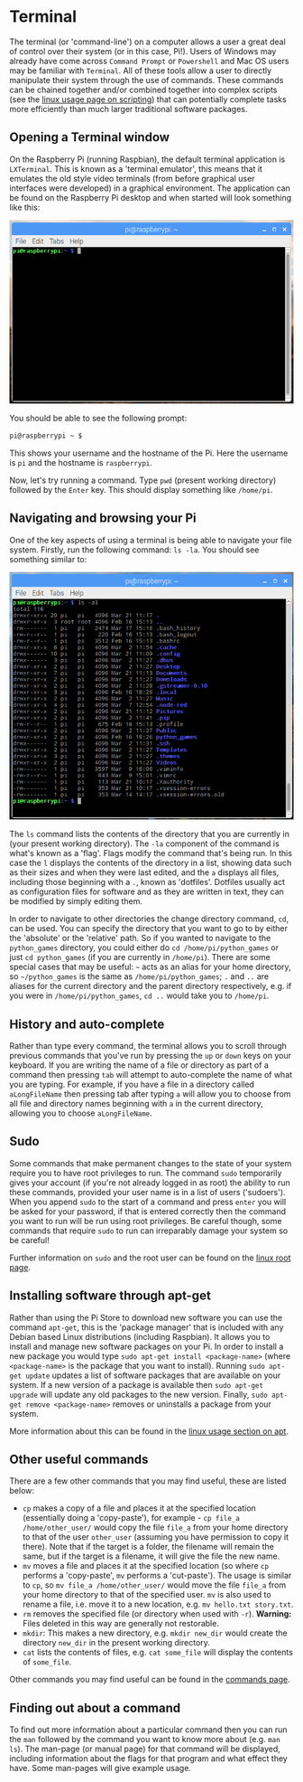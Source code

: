 # Terminal

The terminal (or 'command-line') on a computer allows a user a great deal of control over their system (or in this case, Pi!). Users of Windows may already have come across `Command Prompt` or `Powershell` and Mac OS users may be familiar with `Terminal`. All of these tools allow a user to directly manipulate their system through the use of commands. These commands can be chained together and/or combined together into complex scripts (see the [linux usage page on scripting](../../linux/usage/scripting.md)) that can potentially complete tasks more efficiently than much larger traditional software packages.

## Opening a Terminal window

On the Raspberry Pi (running Raspbian), the default terminal application is `LXTerminal`. This is known as a 'terminal emulator', this means that it emulates the old style video terminals (from before graphical user interfaces were developed) in a graphical environment. The application can be found on the Raspberry Pi desktop and when started will look something like this:

![Terminal screenshot](images/terminal.png)

You should be able to see the following prompt:

```bash
pi@raspberrypi ~ $
```

This shows your username and the hostname of the Pi. Here the username is `pi` and the hostname is `raspberrypi`.

Now, let's try running a command. Type `pwd` (present working directory) followed by the `Enter` key. This should display something like `/home/pi`.

## Navigating and browsing your Pi

One of the key aspects of using a terminal is being able to navigate your file system. Firstly, run the following command: `ls -la`. You should see something similar to:

![ls result](images/lsresult.png)

The `ls` command lists the contents of the directory that you are currently in (your present working directory). The `-la` component of the command is what's known as a 'flag'. Flags modify the command that's being run. In this case the `l` displays the contents of the directory in a list, showing data such as their sizes and when they were last edited, and the `a` displays all files, including those beginning with a `.`, known as 'dotfiles'. Dotfiles usually act as configuration files for software and as they are written in text, they can be modified by simply editing them.

In order to navigate to other directories the change directory command, `cd`, can be used. You can specify the directory that you want to go to by either the 'absolute' or the 'relative' path. So if you wanted to navigate to the `python_games` directory, you could either do `cd /home/pi/python_games` or just `cd python_games` (if you are currently in `/home/pi`). There are some special cases that may be useful: `~` acts as an alias for your home directory, so `~/python_games` is the same as `/home/pi/python_games`; `.` and `..` are aliases for the current directory and the parent directory respectively, e.g. if you were in `/home/pi/python_games`, `cd ..` would take you to `/home/pi`.

## History and auto-complete

Rather than type every command, the terminal allows you to scroll through previous commands that you've run by pressing the `up` or `down` keys on your keyboard. If you are writing the name of a file or directory as part of a command then pressing `tab` will attempt to auto-complete the name of what you are typing. For example, if you have a file in a directory called `aLongFileName` then pressing tab after typing `a` will allow you to choose from all file and directory names beginning with `a` in the current directory, allowing you to choose `aLongFileName`.

## Sudo

Some commands that make permanent changes to the state of your system require you to have root privileges to run. The command `sudo` temporarily gives your account (if you're not already logged in as root) the ability to run these commands, provided your user name is in a list of users ('sudoers'). When you append `sudo` to the start of a command and press `enter` you will be asked for your password, if that is entered correctly then the command you want to run will be run using root privileges. Be careful though, some commands that require `sudo` to run can irreparably damage your system so be careful!

Further information on `sudo` and the root user can be found on the [linux root page](../../linux/usage/root.md).

## Installing software through apt-get

Rather than using the Pi Store to download new software you can use the command `apt-get`, this is the 'package manager' that is included with any Debian based Linux distributions (including Raspbian). It allows you to install and manage new software packages on your Pi. In order to install a new package you would type `sudo apt-get install <package-name>` (where `<package-name>` is the package that you want to install). Running `sudo apt-get update` updates a list of software packages that are available on your system. If a new version of a package is available then `sudo apt-get upgrade` will update any old packages to the new version. Finally, `sudo apt-get remove <package-name>` removes or uninstalls a package from your system.

More information about this can be found in the [linux usage section on apt](../../linux/software/apt.md).

## Other useful commands

There are a few other commands that you may find useful, these are listed below:

- `cp` makes a copy of a file and places it at the specified location (essentially doing a 'copy-paste'), for example - `cp file_a /home/other_user/` would copy the file `file_a` from your home directory to that of the user `other_user` (assuming you have permission to copy it there). Note that if the target is a folder, the filename will remain the same, but if the target is a filename, it will give the file the new name.
- `mv` moves a file and places it at the specified location (so where `cp` performs a 'copy-paste', `mv` performs a 'cut-paste'). The usage is similar to `cp`, so `mv file_a /home/other_user/` would move the file `file_a` from your home directory to that of the specified user. `mv` is also used to rename a file, i.e. move it to a new location, e.g. `mv hello.txt story.txt`.
- `rm` removes the specified file (or directory when used with `-r`). **Warning:** Files deleted in this way are generally not restorable.
- `mkdir`: This makes a new directory, e.g. `mkdir new_dir` would create the directory `new_dir` in the present working directory.
- `cat` lists the contents of files, e.g. `cat some_file` will display the contents of `some_file`.

Other commands you may find useful can be found in the [commands page](../../linux/usage/commands.md).

## Finding out about a command

To find out more information about a particular command then you can run the `man` followed by the command you want to know more about (e.g. `man ls`). The man-page (or manual page) for that command will be displayed, including information about the flags for that program and what effect they have. Some man-pages will give example usage.
